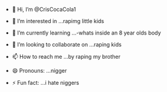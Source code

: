 - 👋 Hi, I’m @CrisCocaCola1
- 👀 I’m interested in ...rapimg little kids
- 🌱 I’m currently learning ...-whats inside an 8 year olds body
- 💞️ I’m looking to collaborate on ...raping kids
  
- 📫 How to reach me ...by raping my brother
- 😄 Pronouns: ...nigger
- ⚡ Fun fact: ...i hate niggers

<!---
CrisCocaCola1/CrisCocaCola1 is a ✨ special ✨ repository because its `README.md` (this file) appears on your GitHub profile.
You can click the Preview link to take a look at your changes.
--->
